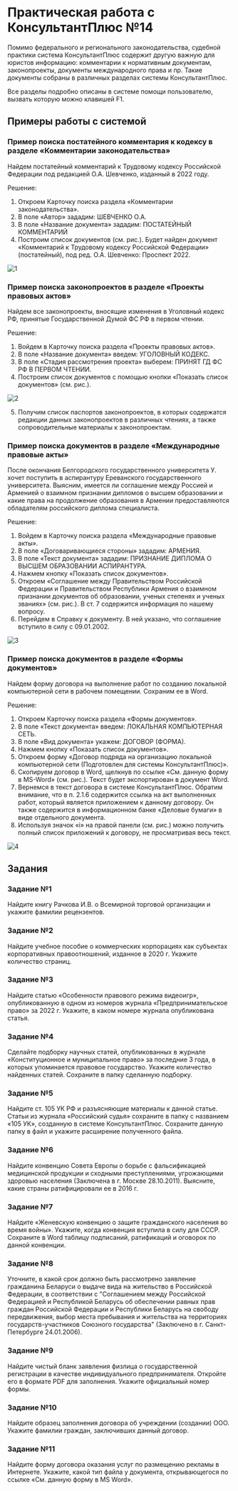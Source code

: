 # Практическая работа с КонсультантПлюс №14
  
Помимо федерального и регионального законодательства, судебной практики система КонсультантПлюс содержит другую важную для юристов информацию: комментарии к нормативным документам, законопроекты, документы международного права и пр. Такие документы собраны в различных разделах системы КонсультантПлюс.

Все разделы подробно описаны в системе помощи пользователю, вызвать которую можно клавишей F1.

## Примеры работы с системой

### Пример поиска постатейного комментария к кодексу в разделе «Комментарии законодательства»

Найдем постатейный комментарий к Трудовому кодексу Российской Федерации под редакцией О.А. Шевченко, изданный в 2022 году.

Решение:

1. Откроем Карточку поиска раздела «Комментарии законодательства».
2. В поле «Автор» зададим: ШЕВЧЕНКО О.А.
3. В поле «Название документа» зададим: ПОСТАТЕЙНЫЙ КОММЕНТАРИЙ
4. Построим список документов (см. рис.). Будет найден документ «Комментарий к Трудовому кодексу Российской Федерации» (постатейный), под ред. О.А. Шевченко: Проспект 2022.

![1](1.png)

### Пример поиска законопроектов в разделе «Проекты правовых актов»

Найдем все законопроекты, вносящие изменения в Уголовный кодекс РФ, принятые Государственной Думой ФС РФ в первом чтении.

Решение:

1. Войдем в Карточку поиска раздела «Проекты правовых актов».
2. В поле «Название документа» введем: УГОЛОВНЫЙ КОДЕКС.
3. В поле «Стадия рассмотрения проекта» выберем: ПРИНЯТ ГД ФС РФ В ПЕРВОМ ЧТЕНИИ.
4. Построим список документов с помощью кнопки «Показать список документов» (см. рис.).

![2](2.png)

5. Получим список паспортов законопроектов, в которых содержатся редакции данных законопроектов в различных чтениях, а также сопроводительные материалы к законопроектам.

### Пример поиска документов в разделе «Международные правовые акты»

После окончания Белгородского государственного университета У. хочет поступить в аспирантуру Ереванского государственного университета. Выясним, имеется ли соглашение между Россией и Арменией о взаимном признании дипломов о высшем образовании и какие права на продолжение образования в Армении предоставляются обладателям российского диплома специалиста.

Решение:

1. Войдем в Карточку поиска раздела «Международные правовые акты».
2. В поле «Договаривающиеся стороны» зададим: АРМЕНИЯ.
3. В поле «Текст документа» зададим: ПРИЗНАНИЕ ДИПЛОМА О ВЫСШЕМ ОБРАЗОВАНИИ АСПИРАНТУРА.
4. Нажмем кнопку «Показать список документов».
5. Откроем «Соглашение между Правительством Российской Федерации и Правительством Республики Армения о взаимном признании документов об образовании, ученых степенях и ученых званиях» (см. рис.). В ст. 7 содержится информация по нашему вопросу.
6. Перейдем в Справку к документу. В ней указано, что соглашение вступило в силу с 09.01.2002.

![3](3.png)

### Пример поиска документов в разделе «Формы документов»

Найдем форму договора на выполнение работ по созданию локальной компьютерной сети в рабочем помещении. Сохраним ее в Word.

Решение:

1. Откроем Карточку поиска раздела «Формы документов».
2. В поле «Текст документа» введем: ЛОКАЛЬНАЯ КОМПЬЮТЕРНАЯ СЕТЬ.
3. В поле «Вид документа» укажем: ДОГОВОР (ФОРМА).
4. Нажмем кнопку «Показать список документов».
5. Откроем форму «Договор подряда на организацию локальной компьютерной сети (Подготовлен для системы КонсультантПлюс)».
6. Скопируем договор в Word, щелкнув по ссылке «См. данную форму в MS-Word» (см. рис.). Текст будет экспортирован в документ Word.
7. Вернемся в текст договора в системе КонсультантПлюс. Обратим внимание, что в п. 2.1.6 содержится ссылка на акт выполненных работ, который является приложением к данному договору. Он также содержится в информационном банке «Деловые бумаги» в виде отдельного документа.
8. Используя значок «i» на правой панели (см. рис.) можно получить полный список приложений к договору, не просматривая весь текст.

![4](4.png)

## Задания

### Задание №1

Найдите книгу Рачкова И.В. о Всемирной торговой организации и укажите фамилии рецензентов.

### Задание №2

Найдите учебное пособие о коммерческих корпорациях как субъектах корпоративных правоотношений, изданное в 2020 г. Укажите количество страниц.

### Задание №3

Найдите статью «Особенности правового режима видеоигр», опубликованную в одном из номеров журнала «Предпринимательское
право» за 2022 г. Укажите, в каком номере журнала опубликована статья.

### Задание №4

Сделайте подборку научных статей, опубликованных в журнале «Конституционное и муниципальное право» за последние 3 года, в которых упоминается правовое государство. Укажите количество найденных статей. Сохраните в папку сделанную подборку.

### Задание №5

Найдите ст. 105 УК РФ и разъясняющие материалы к данной статье. Статьи из журнала «Российский судья» сохраните в папку с
названием «105 УК», созданную в системе КонсультантПлюс. Сохраните данную папку в файл и укажите расширение полученного
файла.

### Задание №6

Найдите конвенцию Совета Европы о борьбе с фальсификацией медицинской продукции и сходными преступлениями, угрожающими
здоровью населения (Заключена в г. Москве 28.10.2011). Выясните, какие страны ратифицировали ее в 2016 г.

### Задание №7

Найдите «Женевскую конвенцию о защите гражданского населения во время войны». Укажите, когда конвенция вступила в силу для СССР. Сохраните в Word таблицу подписаний, ратификаций и оговорок по данной конвенции.

### Задание №8

Уточните, в какой срок должно быть рассмотрено заявление гражданина Беларуси о выдаче вида на жительство в Российской
Федерации, в соответствии с "Соглашением между Российской Федерацией и Республикой Беларусь об обеспечении равных прав
граждан Российской Федерации и Республики Беларусь на свободу передвижения, выбор места пребывания и жительства на
территориях государств-участников Союзного государства" (Заключено в г. Санкт-Петербурге 24.01.2006).

### Задание №9

Найдите чистый бланк заявления физлица о государственной регистрации в качестве индивидуального предпринимателя. Откройте его в формате PDF для заполнения. Укажите официальный номер формы.

### Задание №10

Найдите образец заполнения договора об учреждении (создании) ООО. Укажите фамилии граждан, заключивших данный договор.

### Задание №11

Найдите форму договора оказания услуг по размещению рекламы в Интернете. Укажите, какой тип файла у документа, открывающегося по ссылке «См. данную форму в MS Word».
